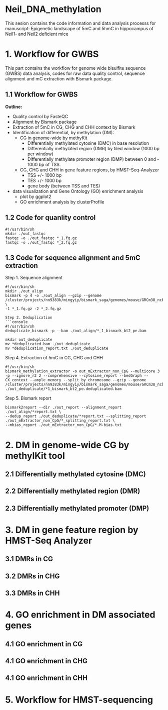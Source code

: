 # Neil_DNA_methylation


This sesion contains the code information and data analysis processs for manuscript: Epigenetic landscape of 5mC and 5hmC in hippocampus of Neil1- and Neil2 deficient mice

# 1. Workflow for GWBS

This part contains the workflow for genome wide bisulfite sequence (GWBS) data analysis, codes for raw data quality control, sequence alignment and mC extraction with Bismark package.

## 1.1 Workflow for GWBS
**Outline:**
+ Quality control by FasteQC
+ Alignment by Bismark package
+ Extraction of 5mC in CG, CHG and CHH context by Bismark
+ Identification of differential, by methylation (DM):
    - CG in genome-wide by methyKit 
        - Differentially methylated cytosine (DMC) in base resolution
        - Differentially methylated region (DMR) by tiled window (1000 bp per window)
        - Differentially methylate promoter region (DMP) between 0 and - 1000 bp of TSS. 
    - CG, CHG and CHH in gene feature regions, by HMST-Seq-Analyzer
        - TSS +/- 1000 bp
        - TES +/- 1000 bp
        - gene body (between TSS and TES)
+ data visualization and Gene Ontology (GO) enrichment analysis
    - plot by ggplot2
    - GO enrichment analysis by clusterProfile

## 1.2 Code for quanlity control
```console
#!/usr/bin/sh
mkdir ./out_fastqc
fastqc -o ./out_fastqc *_1.fq.gz
fastqc -o ./out_fastqc *_2.fq.gz
```
## 1.3 Code for sequence alignment and 5mC extraction
Step 1. Sequence alignment
```console
#!/usr/bin/sh
mkdir ./out_align
bismark -p 4 -o ./out_align --gzip --genome /cluster/projects/nn9383k/mingyiy/bismark_saga/genomes/mouse/GRCm38_ncbi/ \
-1 *_1.fq.gz -2 *_2.fq.gz

Step 2. Deduplication
```console
#!/usr/bin/sh
deduplicate_bismark -p --bam ./out_align/*_1_bismark_bt2_pe.bam

mkdir out_deduplicate 
mv *deduplicated.bam ./out_deduplicate
mv *deduplication_report.txt ./out_deduplicate
```

Step 4. Extraction of 5mC in CG, CHG and CHH 
```console
#!/usr/bin/sh
bismark_methylation_extractor -o out_mExtractor_non_CpG --multicore 3 -p --ignore_r2 2 --comprehensive --cytosine_report --bedGraph --CX_context --ample_memory --split_by_chromosome --gzip --genome /cluster/projects/nn9383k/mingyiy/bismark_saga/genomes/mouse/GRCm38_ncbi/ ./out_deduplicate/*1_bismark_bt2_pe.deduplicated.bam
```

Step 5. Bismark report
```console
bismark2report --dir ./out_report --alignment_report ./out_align/*report.txt \
--dedup_report ./out_deduplicate/*report.txt --splitting_report ./out_mExtractor_non_CpG/*_splitting_report.txt \
--mbias_report ./out_mExtractor_non_CpG/*.M-bias.txt 
```

# 2. DM in genome-wide CG by methylKit tool
## 2.1 Differentially methylated cytosine (DMC)
## 2.2 Differentially methylated region (DMR)
## 2.3 Differentially methylated promoter (DMP)

# 3. DM in gene feature region by HMST-Seq Analyzer
## 3.1 DMRs in CG

## 3.2 DMRs in CHG
## 3.3 DMRs in CHH

# 4. GO enrichment in DM associated genes
## 4.1 GO enrichment in CG
## 4.1 GO enrichment in CHG
## 4.1 GO enrichment in CHH

# 5. Workflow for HMST-sequencing

